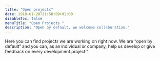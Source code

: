```yaml
---
title: "Open projects"
date: 2018-01-28T21:58:09+01:00
disableToc: false
menuTitle: "Open Projects "
description: "Open by default, we welcome collaboration."
---
```

Here you can find projects we are working on right now. We are “open by default” and you can, as an individual or company, help us develop or give feedback on every development project."




